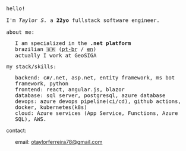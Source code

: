 <samp>
hello! 
<br>
<br>
I'm <i>Taylor S.</i> a <b>22yo</b> fullstack software engineer.
<br>
<br>
about me:<br>
<ul>
  I am specialized in the <b>.net platform</b><br>
  brazilian 🇧🇷 (<abbr title="Portuguese - Brazil">pt-br</abbr> / <abbr title="English">en</abbr>)<br>
  actually I work at GeoSIGA
</ul>
  my stack/skills:<br>
<ul> 
  backend: c#/.net, asp.net, entity framework, ms bot framework, python<br>
  frontend: react, angular.js, blazor<br>
  database: sql server, postgresql, azure database<br>
  devops: azure devops pipeline(ci/cd), github actions, docker, kubernetes(k8s) <br>
  cloud: Azure services (App Service, Functions, Azure SQL), AWS.
<br>
</ul>
</samp>
contact:<br>
<ul>
<!-- linkedin: <a href="https://www.linkedin.com/in/taylors42-dev/">Taylor S.</a> <br> -->
  email: <a href="mailto:otalyorferreira78@gmail.com">otaylorferreira78@gmail.com</a><br>
<!--   my blog: <a href="https://blog.taylors42.com.br">tay blog</a><br> -->
<!--   my site: <a href="https://taylors42.com.br">taylorportifolio</a><br> -->
</ul>
</samp>
